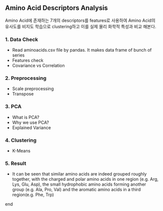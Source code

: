 ## Amino Acid Descriptors Analysis

Amino Acid에 존재하는 7개의 descriptors를 features로 사용하여 Amino Acid의 유사도를 비지도 학습으로 clustering하고 이를 실제 물리 화학적 특성과 비교 해본다.

### 1. Data Check

  - Read aminoacids.csv file by pandas. It makes data frame of bunch of series
  - Features check
  - Covariance vs Correlation

### 2. Preprocessing

  - Scale preprocessing
  - Transpose

### 3. PCA

  - What is PCA?
  - Why we use PCA?
  - Explained Variance

### 4. Clustering

  - K-Means

### 5. Result

  - It can be seen that similar amino acids are indeed grouped roughly together, with the charged and polar amino acids in one region (e.g. Arg, Lys, Glu, Asp), the small hydrophobic amino acids forming another group (e.g. Ala, Pro, Val) and the aromatic amino acids in a third region(e.g. Phe, Trp)

end
